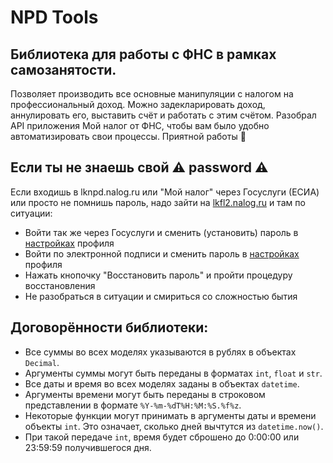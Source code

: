 # NPD Tools

## Библиотека для работы с ФНС в рамках самозанятости. 

Позволяет производить все основные манипуляции с налогом на профессиональный доход. 
Можно задекларировать доход, аннулировать его, выставить счёт и работать с этим счётом.
Разобрал API приложения Мой налог от ФНС, чтобы вам было удобно автоматизировать свои процессы.
Приятной работы 🎉

## Если ты не знаешь свой ⚠️ password ⚠️

Если входишь в lknpd.nalog.ru или "Мой налог" через Госуслуги (ЕСИА) или просто не помнишь пароль,
надо зайти на [lkfl2.nalog.ru](https://lkfl2.nalog.ru 'Личный кабинет физлица') и там по ситуации:
* Войти так же через Госуслуги и сменить (установить) пароль в [настройках](https://lkfl2.nalog.ru/lkfl/profile-settings/common/security) профиля
* Войти по электронной подписи и сменить пароль в [настройках](https://lkfl2.nalog.ru/lkfl/profile-settings/common/security) профиля
* Нажать кнопочку "Восстановить пароль" и пройти процедуру восстановления
* Не разобраться в ситуации и смириться со сложностью бытия

## Договорённости библиотеки:

* Все суммы во всех моделях указываются в рублях в объектах ``Decimal``.
* Аргументы суммы могут быть переданы в форматах ``int``, ``float`` и ``str``.
* Все даты и время во всех моделях заданы в объектах ``datetime``.
* Аргументы времени могут быть переданы в строковом представлении в формате ``%Y-%m-%dT%H:%M:%S.%f%z``.
* Некоторые функции могут принимать в аргументы даты и времени объекты ``int``. Это означает, сколько дней вычтутся из ``datetime.now()``.
* При такой передаче ``int``, время будет сброшено до 0:00:00 или 23:59:59 получившегося дня.
